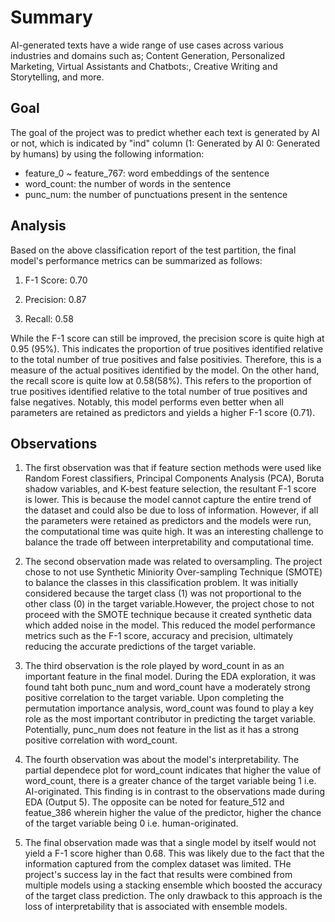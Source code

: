# Summary

AI-generated texts have a wide range of use cases across various industries and domains such as; Content Generation, Personalized Marketing, Virtual Assistants and Chatbots:, Creative Writing and Storytelling, and more. 

## Goal

The goal of the project was to predict whether each text is generated by AI or not, which is indicated by "ind" column (1: Generated by AI 0: Generated by humans) by using the following information:

- feature_0 ~ feature_767: word embeddings of the sentence
- word_count: the number of words in the sentence
- punc_num: the number of punctuations present in the sentence

## Analysis

Based on the above classification report of the test partition, the final model's performance metrics can be summarized as follows:

1. F-1 Score: 0.70

2. Precision: 0.87

3. Recall: 0.58

While the F-1 score can still be improved, the precision score is quite high at 0.95 (95%). This indicates the proportion of true positives identified relative to the total number of true positives and false positivies. Therefore, this is a measure of the actual positives identified by the model. On the other hand, the recall score is quite low at 0.58(58%). This refers to the proportion of true positives identified relative to the total number of true positives and false negatives. Notably, this model performs even better when all parameters are retained as predictors and yields a higher F-1 score (0.71). 

## Observations

1. The first observation was that if feature section methods were used like Random Forest classifiers, Principal Components Analysis (PCA), Boruta shadow variables, and K-best feature selection, the resultant F-1 score is lower. This is because the model cannot capture the entire trend of the dataset and could also be due to loss of information. However, if all the parameters were retained as predictors and the models were run, the computational time was quite high. It was an interesting challenge to balance the trade off between interpretability and computational time.

2. The second observation made was related to oversampling. The project chose to not use Synthetic Miniority Over-sampling Technique (SMOTE) to balance the classes in this classification problem. It was initially considered because the target class (1) was not proportional to the other class (0) in the target variable.However, the project chose to not proceed with the SMOTE technique because it created synthetic data which added noise in the model. This reduced the model performance metrics such as the F-1 score, accuracy and precision, ultimately reducing the accurate predictions of the target variable.


3. The third observation is the role played by word_count in as an important feature in the final model. During the EDA exploration, it was found taht both punc_num and word_count have a moderately strong positive correlation to the target variable. Upon completing the permutation importance analysis, word_count was found to play a key role as the most important contributor in predicting the target variable. Potentially, punc_num does not feature in the list as it has a strong positive correlation with word_count.

4. The fourth observation was about the model's interpretability. The partial dependece plot for word_count indicates that higher the value of word_count, there is a greater chance of the target variable being 1 i.e. AI-originated. This finding is in contrast to the observations made during EDA (Output 5). The opposite can be noted for feature_512 and featue_386 wherein higher the value of the predictor, higher the chance of the target variable being 0 i.e. human-originated.

5. The final observation made was that a single model by itself would not yield a F-1 score higher than 0.68. This was likely due to the fact that the information captured from the complex dataset was limited. THe project's success lay in the fact that results were combined from multiple models using a stacking ensemble which boosted the accuracy of the target class prediction. The only drawback to this approach is the loss of interpretability that is associated with ensemble models.
